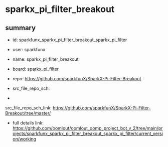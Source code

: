 # sparkx_pi_filter_breakout
 
## summary 
* id: sparkfunx_sparkx_pi_filter_breakout_sparkx_pi_filter
* user: sparkfunx
* name: sparkx_pi_filter_breakout
* board: sparkx_pi_filter
* repo: https://github.com/sparkfunX/SparkX-Pi-Filter-Breakout



* src_file_repo_sch: 
*
 src_file_repo_sch_link: https://github.com/sparkfunX/SparkX-Pi-Filter-Breakout/tree/master/
* full details link: https://github.com/oomlout/oomlout_oomp_project_bot_v_2/tree/main/projects/sparkfunx_sparkx_pi_filter_breakout_sparkx_pi_filter/current_version/working  






